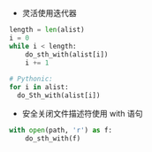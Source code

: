 - 灵活使用迭代器

~~~python
length = len(alist)
i = 0
while i < length:
	do_sth_with(alist[i])
	i += 1
	
# Pythonic:
for i in alist:
  do_Sth_with(alist[i])
~~~

- 安全关闭文件描述符使用 with 语句

~~~python
with open(path, 'r') as f:
	do_sth_with(f)
~~~

